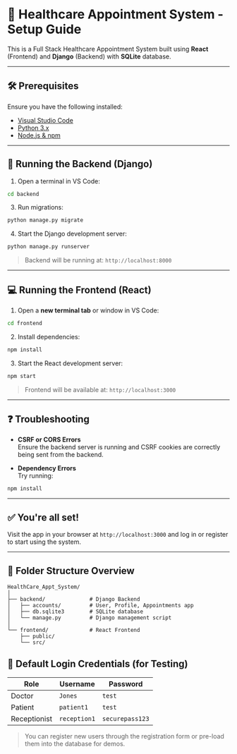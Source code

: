 # 🚀 Healthcare Appointment System - Setup Guide

This is a Full Stack Healthcare Appointment System built using **React** (Frontend) and **Django** (Backend) with **SQLite** database.

---

## 🛠️ Prerequisites

Ensure you have the following installed:

- [Visual Studio Code](https://code.visualstudio.com/)
- [Python 3.x](https://www.python.org/)
- [Node.js & npm](https://nodejs.org/)

---

## 🚀 Running the Backend (Django)

1. Open a terminal in VS Code:

```bash
cd backend
```

3. Run migrations:

```bash
python manage.py migrate
```

4. Start the Django development server:

```bash
python manage.py runserver
```

> Backend will be running at: `http://localhost:8000`

---

## 💻 Running the Frontend (React)

1. Open a **new terminal tab** or window in VS Code:

```bash
cd frontend
```

2. Install dependencies:

```bash
npm install
```

3. Start the React development server:

```bash
npm start
```

> Frontend will be available at: `http://localhost:3000`

---

## ❓ Troubleshooting

- **CSRF or CORS Errors**  
  Ensure the backend server is running and CSRF cookies are correctly being sent from the backend.

- **Dependency Errors**  
  Try running:

```bash
npm install
```

---

## ✅ You're all set!

Visit the app in your browser at `http://localhost:3000` and log in or register to start using the system.

---

## 📁 Folder Structure Overview

```plaintext
HealthCare_Appt_System/
│
├── backend/              # Django Backend
│   ├── accounts/         # User, Profile, Appointments app
│   ├── db.sqlite3        # SQLite database
│   └── manage.py         # Django management script
│
└── frontend/             # React Frontend
    ├── public/
    └── src/
```

## 👤 Default Login Credentials (for Testing)

| **Role**       | **Username**   | **Password**         |
|----------------|----------------|----------------------|
| Doctor         | `Jones`        | `test`               |
| Patient        | `patient1`     | `test`               |
| Receptionist   | `reception1`   | `securepass123`      |

> You can register new users through the registration form or pre-load them into the database for demos.
